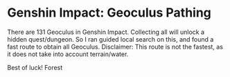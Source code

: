 # Genshin Impact: Geoculus Pathing
There are 131 Geoculus in Genshin Impact. Collecting all will unlock a hidden quest/dungeon.
So I ran guided local search on this, and found a fast route to obtain all Geoculus. 
Disclaimer: This route is not the fastest, as it does not take into account terrain/water. 

Best of luck!
Forest